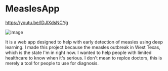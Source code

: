 # MeaslesApp

https://youtu.be/lDJlXdsNCYg

![image](https://github.com/user-attachments/assets/56b26ad9-5578-4c2e-9988-42b577d781e9)


It is a web app designed to help with early detection of measles using deep learning. I made this project because the measles outbreak in West Texas, which is the state I'm in right now. I wanted to help people with limited healthcare to know when it's serious. I don't mean to replce doctors, this is merely a tool for people to use for diagnosis.
